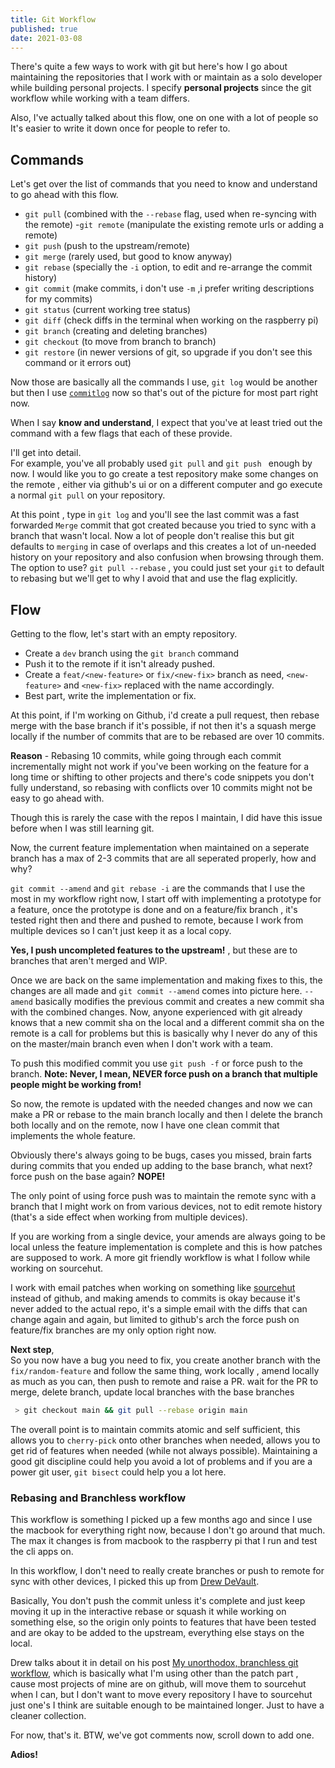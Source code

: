 ```yaml
---
title: Git Workflow
published: true
date: 2021-03-08
---
```


There's quite a few ways to work with git but here's how I go about maintaining
the repositories that I work with or maintain as a solo developer while building
personal projects. I specify **personal projects** since the git workflow while
working with a team differs.

Also, I've actually talked about this flow, one on one with a lot of people so
It's easier to write it down once for people to refer to.

## Commands

Let's get over the list of commands that you need to know and understand to go
ahead with this flow.

- `git pull` (combined with the `--rebase` flag, used when re-syncing with the
  remote) -`git remote` (manipulate the existing remote urls or adding a remote)
- `git push` (push to the upstream/remote)
- `git merge` (rarely used, but good to know anyway)
- `git rebase` (specially the `-i` option, to edit and re-arrange the commit
  history)
- `git commit` (make commits, i don't use `-m` ,i prefer writing descriptions
  for my commits)
- `git status` (current working tree status)
- `git diff` (check diffs in the terminal when working on the raspberry pi)
- `git branch` (creating and deleting branches)
- `git checkout` (to move from branch to branch)
- `git restore` (in newer versions of git, so upgrade if you don't see this
  command or it errors out)

Now those are basically all the commands I use, `git log` would be another but
then I use [`commitlog`](https://github.com/barelyhuman/commitlog) now so that's
out of the picture for most part right now.

When I say **know and understand**, I expect that you've at least tried out the
command with a few flags that each of these provide.

I'll get into detail.  
For example, you've all probably used `git pull` and `git push ` enough by now.
I would like you to go create a test repository make some changes on the remote
, either via github's ui or on a different computer and go execute a normal
`git pull` on your repository.

At this point , type in `git log` and you'll see the last commit was a fast
forwarded `Merge` commit that got created because you tried to sync with a
branch that wasn't local. Now a lot of people don't realise this but git
defaults to `merging` in case of overlaps and this creates a lot of un-needed
history on your repository and also confusion when browsing through them. The
option to use? `git pull --rebase` , you could just set your `git` to default to
rebasing but we'll get to why I avoid that and use the flag explicitly.

## Flow

Getting to the flow, let's start with an empty repository.

- Create a `dev` branch using the `git branch` command
- Push it to the remote if it isn't already pushed.
- Create a `feat/<new-feature>` or `fix/<new-fix>` branch as need,
  `<new-feature>` and `<new-fix>` replaced with the name accordingly.
- Best part, write the implementation or fix.

At this point, if I'm working on Github, i'd create a pull request, then rebase
merge with the base branch if it's possible, if not then it's a squash merge
locally if the number of commits that are to be rebased are over 10 commits.

**Reason** - Rebasing 10 commits, while going through each commit incrementally
might not work if you've been working on the feature for a long time or shifting
to other projects and there's code snippets you don't fully understand, so
rebasing with conflicts over 10 commits might not be easy to go ahead with.

Though this is rarely the case with the repos I maintain, I did have this issue
before when I was still learning git.

Now, the current feature implementation when maintained on a seperate branch has
a max of 2-3 commits that are all seperated properly, how and why?

`git commit --amend` and `git rebase -i` are the commands that I use the most in
my workflow right now, I start off with implementing a prototype for a feature,
once the prototype is done and on a feature/fix branch , it's tested right then
and there and pushed to remote, because I work from multiple devices so I can't
just keep it as a local copy.

**Yes, I push uncompleted features to the upstream!** , but these are to
branches that aren't merged and WIP.

Once we are back on the same implementation and making fixes to this, the
changes are all made and `git commit --amend` comes into picture here. `--amend`
basically modifies the previous commit and creates a new commit sha with the
combined changes. Now, anyone experienced with git already knows that a new
commit sha on the local and a different commit sha on the remote is a call for
problems but this is basically why I never do any of this on the master/main
branch even when I don't work with a team.

To push this modified commit you use `git push -f` or force push to the branch.
**Note: Never, I mean, NEVER force push on a branch that multiple people might
be working from!**

So now, the remote is updated with the needed changes and now we can make a PR
or rebase to the main branch locally and then I delete the branch both locally
and on the remote, now I have one clean commit that implements the whole
feature.

Obviously there's always going to be bugs, cases you missed, brain farts during
commits that you ended up adding to the base branch, what next? force push on
the base again? **NOPE!**

The only point of using force push was to maintain the remote sync with a branch
that I might work on from various devices, not to edit remote history (that's a
side effect when working from multiple devices).

If you are working from a single device, your amends are always going to be
local unless the feature implementation is complete and this is how patches are
supposed to work. A more git friendly workflow is what I follow while working on
sourcehut.

I work with email patches when working on something like
[sourcehut](https://sourcehut.org/) instead of github, and making amends to
commits is okay because it's never added to the actual repo, it's a simple email
with the diffs that can change again and again, but limited to github's arch the
force push on feature/fix branches are my only option right now.

**Next step**,  
So you now have a bug you need to fix, you create another branch with the
`fix/random-feature` and follow the same thing, work locally , amend locally as
much as you can, then push to remote and raise a PR. wait for the PR to merge,
delete branch, update local branches with the base branches

```sh
 > git checkout main && git pull --rebase origin main
```

The overall point is to maintain commits atomic and self sufficient, this allows
you to `cherry-pick` onto other branches when needed, allows you to get rid of
features when needed (while not always possible). Maintaining a good git
discipline could help you avoid a lot of problems and if you are a power git
user, `git bisect` could help you a lot here.

### Rebasing and Branchless workflow

This workflow is something I picked up a few months ago and since I use the
macbook for everything right now, because I don't go around that much. The max
it changes is from macbook to the raspberry pi that I run and test the cli apps
on.

In this workflow, I don't need to really create branches or push to remote for
sync with other devices, I picked this up from
[Drew DeVault](https://drewdevault.com/).

Basically, You don't push the commit unless it's complete and just keep moving
it up in the interactive rebase or squash it while working on something else, so
the origin only points to features that have been tested and are okay to be
added to the upstream, everything else stays on the local.

Drew talks about it in detail on his post
[My unorthodox, branchless git workflow](https://drewdevault.com/2020/04/06/My-weird-branchless-git-workflow.html),
which is basically what I'm using other than the patch part , cause most
projects of mine are on github, will move them to sourcehut when I can, but I
don't want to move every repository I have to sourcehut just one's I think are
suitable enough to be maintained longer. Just to have a cleaner collection.

For now, that's it. BTW, we've got comments now, scroll down to add one.

**Adios!**
